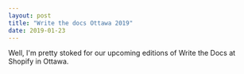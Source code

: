 ```yaml
---
layout: post
title: "Write the docs Ottawa 2019"
date: 2019-01-23
---
```


Well, I'm pretty stoked for our upcoming editions of Write the Docs at Shopify in Ottawa.
